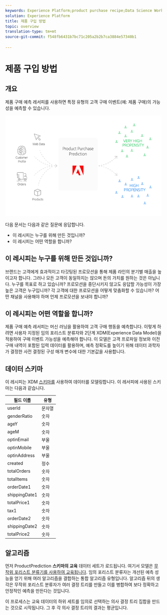 ```yaml
---
keywords: Experience Platform;product purchase recipe;Data Science Workspace;popular topics
solution: Experience Platform
title: 제품 구입 방법
topic: overview
translation-type: tm+mt
source-git-commit: f548fb6431b7bc71c205a2b2b7ca3884e57340b1

---
```



# 제품 구입 방법

## 개요

제품 구매 예측 레서피를 사용하면 특정 유형의 고객 구매 이벤트(예: 제품 구매)의 가능성을 예측할 수 있습니다.

![](../images/pre-built-recipes/ppp_bigpicture.png)

다음 문서는 다음과 같은 질문에 응답합니다.
* 이 레시피는 누구를 위해 만든 것입니까?
* 이 레시피는 어떤 역할을 합니까?

## 이 레시피는 누구를 위해 만든 것입니까?

브랜드는 고객에게 효과적이고 타깃팅된 프로모션을 통해 제품 라인의 분기별 매출을 높이고자 합니다. 그러나 모든 고객이 동일하지는 않으며 돈의 가치를 원하는 것은 아닙니다. 누구를 목표로 하고 있습니까? 프로모션을 중단시키지 않고도 응답할 가능성이 가장 높은 고객은 누구입니까? 각 고객에 대한 프로모션을 어떻게 맞춤화할 수 있습니까? 어떤 채널을 사용해야 하며 언제 프로모션을 보내야 합니까?

## 이 레시피는 어떤 역할을 합니까?

제품 구매 예측 레서피는 머신 러닝을 활용하여 고객 구매 행동을 예측합니다. 이렇게 하려면 사용자 지정된 임의 포리스트 분류자와 2단계 XDM(Experience Data Model)을 적용하여 구매 이벤트 가능성을 예측해야 합니다. 이 모델은 고객 프로파일 정보와 이전 구매 내역이 포함된 입력 데이터를 활용하며, 예측 정확도를 높이기 위해 데이터 과학자가 결정한 사전 결정된 구성 매개 변수에 대한 기본값을 사용합니다.

## 데이터 스키마

이 레시피는 XDM [스키마를](../../xdm/home.md) 사용하여 데이터를 모델링합니다. 이 레서피에 사용된 스키마는 다음과 같습니다.

| 필드 이름 | 유형 |
--- | ---
| userId | 문자열 |
| genderRatio | 숫자 |
| ageY | 숫자 |
| ageM | 숫자 |
| optinEmail | 부울 |
| optinMobile | 부울 |
| optinAddress | 부울 |
| created | 정수 |
| totalOrders | 숫자 |
| totalItems | 숫자 |
| orderDate1 | 숫자 |
| shippingDate1 | 숫자 |
| totalPrice1 | 숫자 |
| tax1 | 숫자 |
| orderDate2 | 숫자 |
| shippingDate2 | 숫자 |
| totalPrice2 | 숫자 |


## 알고리즘

먼저 ProductPrediction **스키마의 교육** 데이터 세트가 로드됩니다. 여기서 모델은 [무작위 포리스트 분류기를 사용하여 교육됩니다](https://scikit-learn.org/stable/modules/generated/sklearn.ensemble.RandomForestClassifier.html). 임의 포리스트 분류자는 개선된 예측 성능을 얻기 위해 여러 알고리즘을 결합하는 통합 알고리즘 유형입니다. 알고리즘 뒤의 생각은 무작위 포리스트 분류자가 여러 결정 트리를 만들고 이를 병합하여 보다 정확하고 안정적인 예측을 만든다는 것입니다.

이 프로세스는 교육 데이터의 하위 세트를 임의로 선택하는 의사 결정 트리 집합을 만드는 것으로 시작됩니다. 그 후 각 의사 결정 트리의 결과는 평균입니다.